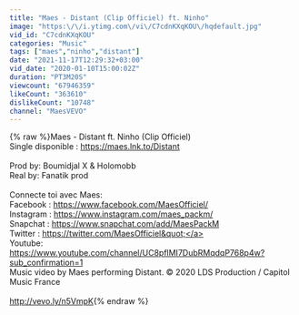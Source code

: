 ```yaml
---
title: "Maes - Distant (Clip Officiel) ft. Ninho"
image: "https:\/\/i.ytimg.com\/vi\/C7cdnKXqKOU\/hqdefault.jpg"
vid_id: "C7cdnKXqKOU"
categories: "Music"
tags: ["maes","ninho","distant"]
date: "2021-11-17T12:29:32+03:00"
vid_date: "2020-01-10T15:00:02Z"
duration: "PT3M20S"
viewcount: "67946359"
likeCount: "363610"
dislikeCount: "10748"
channel: "MaesVEVO"
---
```

{% raw %}Maes - Distant ft. Ninho (Clip Officiel)<br />Single disponible : <a rel="nofollow" target="blank" href="https://maes.lnk.to/Distant">https://maes.lnk.to/Distant</a><br /><br />Prod by: Boumidjal X &amp; Holomobb <br />Real by: Fanatik prod<br /><br />Connecte toi avec Maes: <br />Facebook : <a rel="nofollow" target="blank" href="https://www.facebook.com/MaesOfficiel/">https://www.facebook.com/MaesOfficiel/</a><br />Instagram : <a rel="nofollow" target="blank" href="https://www.instagram.com/maes_packm/">https://www.instagram.com/maes_packm/</a><br />Snapchat : <a rel="nofollow" target="blank" href="https://www.snapchat.com/add/MaesPackM">https://www.snapchat.com/add/MaesPackM</a><br />Twitter : <a rel="nofollow" target="blank" href="https://twitter.com/MaesOfficiel&quot;">https://twitter.com/MaesOfficiel&quot;</a><br />Youtube: <a rel="nofollow" target="blank" href="https://www.youtube.com/channel/UC8pflMI7DubRMqdqP768p4w?sub_confirmation=1">https://www.youtube.com/channel/UC8pflMI7DubRMqdqP768p4w?sub_confirmation=1</a> <br />Music video by Maes performing Distant. © 2020 LDS Production / Capitol Music France<br /><br /><a rel="nofollow" target="blank" href="http://vevo.ly/n5VmpK">http://vevo.ly/n5VmpK</a>{% endraw %}
